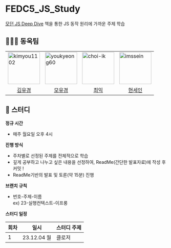 # FEDC5_JS_Study

[모던 JS Deep Dive](https://product.kyobobook.co.kr/detail/S000001766445) 책을 통한 JS 동작 원리에 가까운 주제 학습

## 👩‍👧‍👦 동욱팀

<table >
    <tr>
        <td>
           <img  src="https://avatars.githubusercontent.com/u/66080362?v=4"  width="100px;"  alt="kimyou1102"/>
        </td>
        <td>
            <img  src="https://avatars.githubusercontent.com/u/75975946?v=4"  width="100px;"  alt="youkyeong60"/>
        </td>
        <td>
           <img  src="https://avatars.githubusercontent.com/u/91654577?v=4"  width="100px;"  alt="choi-ik"/>
        </td>
        <td>
           <img  src="https://avatars.githubusercontent.com/u/93479475?v=4"  width="100px;"  alt="imssein"/>
        </td>
  </tr>
  <tr>
        <td align="center">
            <a href="https://github.com/kimyou1102">
                <div>김유경</div>
            </a>
        </td>
        <td align="center">
            <a href="https://github.com/youkyeong60">
                <div>모유경</div>
            </a>
        </td>
        <td align="center">
            <a href="https://github.com/choi-ik">
                <div>최익</div>
            </a>
        </td>
        <td align="center">
            <a href="https://github.com/imssein">
                <div>현세인</div>
            </a>
        </td>
  </tr>
</table>

## 📖 스터디

**정규 시간**

- 매주 월요일 오후 4시

**진행 방식**

- 주차별로 선정된 주제를 전체적으로 학습
- 깊게 공부하고 나누고 싶은 내용을 선정하여, ReadMe(간단한 발표자료)에 작성 후 커밋 !
- ReadMe기반의 발표 및 토론(약 15분) 진행

**브랜치 규칙**

- 번호-주제-이름<br>
  ex) 23-실행컨텍스트-이프룽

**스터디 일정**

| 회차  | 일시         | 스터디 주제    |
| ---- | ----------- | ----------- |
| 1    | 23.12.04 월  |     클로저    |
